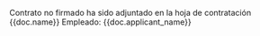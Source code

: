 Contrato no firmado ha sido adjuntado en la hoja de contratación {{doc.name}}
Empleado: {{doc.applicant_name}}